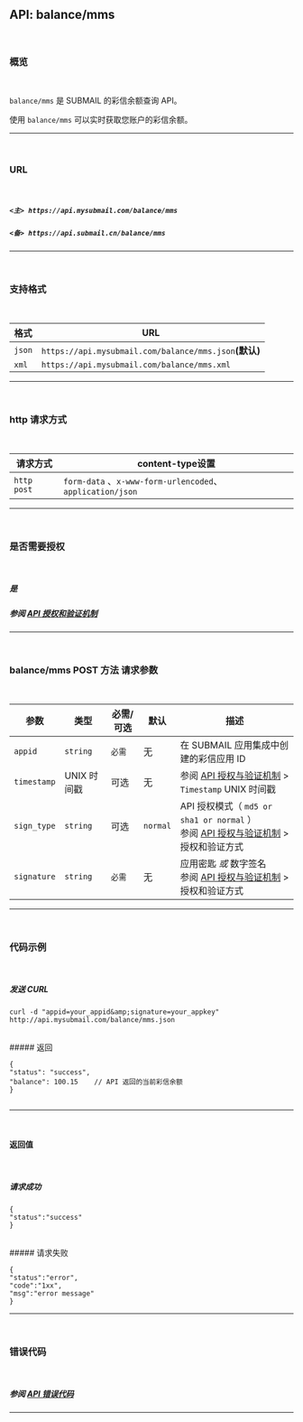 ##  API: balance/mms

<br>

### **概览**

 <br>

`balance/mms` 是 SUBMAIL 的彩信余额查询 API。

使用 `balance/mms` 可以实时获取您账户的彩信余额。

 

------

<br>

### **URL**

<br>

##### `<主> https://api.mysubmail.com/balance/mms`

##### `<备> https://api.submail.cn/balance/mms`

------

<br>

### **支持格式**

<br>



| 格式   | URL                                                    |
| ------ | ------------------------------------------------------ |
| `json` | `https://api.mysubmail.com/balance/mms.json`**(默认)** |
| `xml`  | `https://api.mysubmail.com/balance/mms.xml`            |

---

<br>

### **http 请求方式**

<br>



| 请求方式    | content-type设置                                          |
| ----------- | --------------------------------------------------------- |
| `http post` | `form-data` 、`x-www-form-urlencoded`、`application/json` |

---

<br>

### **是否需要授权**

<br>

##### 是

##### 参阅 [API 授权和验证机制](https://www.mysubmail.com/documents/P8IPN4)

------

<br>

### **balance/mms POST 方法 请求参数**

<br>

| 参数        | 类型        | 必需/可选 | 默认     | 描述                                                         |
| ----------- | ----------- | --------- | -------- | ------------------------------------------------------------ |
| `appid`     | `string`    | `必需`    | 无       | 在 SUBMAIL 应用集成中创建的彩信应用 ID                       |
| `timestamp` | UNIX 时间戳 | 可选      | 无       | 参阅 [API 授权与验证机制](https://www.mysubmail.com/documents/P8IPN4) >  `Timestamp` UNIX 时间戳 |
| `sign_type` | `string`    | 可选      | `normal` | API 授权模式（  `md5 or sha1 or normal` ）<br>参阅 [API 授权与验证机制](https://www.mysubmail.com/documents/P8IPN4) >  授权和验证方式 |
| `signature` | `string`    | `必需`    | 无       | 应用密匙 *或* 数字签名<br>参阅 [API 授权与验证机制](https://www.mysubmail.com/documents/P8IPN4) >  授权和验证方式 |

------

<br>

### **代码示例**

<br>



##### 发送 CURL


```
curl -d "appid=your_appid&amp;signature=your_appkey" http://api.mysubmail.com/balance/mms.json
```

<br>
##### 返回


```
{
"status": "success",
"balance": 100.15    // API 返回的当前彩信余额
}
               
```



------



<br>

#### 返回值

<br>



##### 请求成功


```
{
"status":"success"
}
```

<br>
##### 请求失败


```
{
"status":"error",
"code":"1xx",
"msg":"error message"
}
```


------

<br>

###  **错误代码**

<br>

##### 参阅 [API 错误代码](https://www.mysubmail.com/documents/fbaT14)

------
